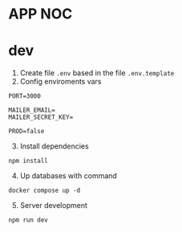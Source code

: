 # APP NOC

# dev
1. Create file ```.env``` based in the file ```.env.template ```
2. Config enviroments vars
```
PORT=3000

MAILER_EMAIL=
MAILER_SECRET_KEY=

PROD=false
```
3. Install dependencies
```
npm install
```
4. Up databases with command
```
docker compose up -d
```
5. Server development
```
npm run dev
```
